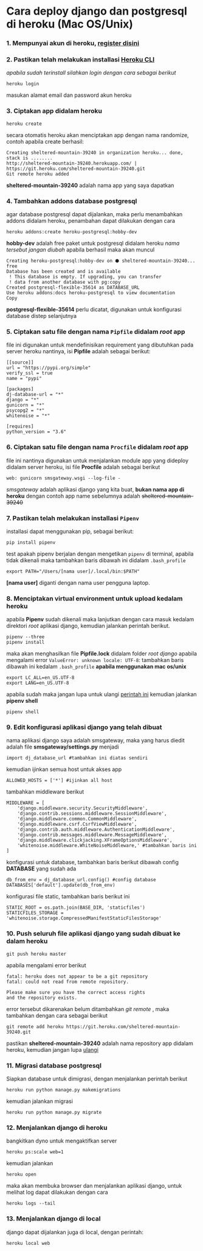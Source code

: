 # Cara deploy django dan postgresql di heroku (Mac OS/Unix)
### 1. Mempunyai akun di heroku, [register disini](https://heroku.com)

### 2. Pastikan telah melakukan installasi [Heroku CLI](https://devcenter.heroku.com/articles/getting-started-with-python#set-up) 
*apabila sudah terinstall silahkan login dengan cara sebagai berikut*
```
heroku login
```
masukan alamat email dan password akun heroku

### 3. Ciptakan app didalam heroku
```
heroku create
```
secara otomatis heroku akan menciptakan app dengan nama randomize, contoh apabila create berhasil:
```
Creating sheltered-mountain-39240 in organization heroku... done, stack is ........
http://sheltered-mountain-39240.herokuapp.com/ | https://git.heroku.com/sheltered-mountain-39240.git
Git remote heroku added
```
**sheltered-mountain-39240** adalah nama app yang saya dapatkan

### 4. Tambahkan addons database postgresql 
agar database postgresql dapat dijalankan, maka perlu menambahkan addons didalam heroku, penambahan dapat dilakukan dengan cara
```
heroku addons:create heroku-postgresql:hobby-dev
```
**hobby-dev** adalah free paket untuk postgresql didalam heroku *nama tersebut jangan diubah* apabila berhasil maka akan muncul
```
Creating heroku-postgresql:hobby-dev on ⬢ sheltered-mountain-39240... free
Database has been created and is available
 ! This database is empty. If upgrading, you can transfer
 ! data from another database with pg:copy
Created postgresql-flexible-35614 as DATABASE_URL
Use heroku addons:docs heroku-postgresql to view documentation
Copy
```
**postgresql-flexible-35614** perlu dicatat, digunakan untuk konfigurasi database distep selanjutnya

### 5. Ciptakan satu file dengan nama `Pipfile` didalam *root* app
file ini digunakan untuk mendefinisikan requirement yang dibutuhkan pada server heroku nantinya, isi **Pipfile** adalah sebagai berikut:
```
[[source]]
url = "https://pypi.org/simple"
verify_ssl = true
name = "pypi"

[packages]
dj-database-url = "*"
django = "*"
gunicorn = "*"
psycopg2 = "*"
whitenoise = "*"

[requires]
python_version = "3.6"
```

### 6. Ciptakan satu file dengan nama `Procfile` didalam *root* app
file ini nantinya digunakan untuk menjalankan module app yang dideploy didalam server heroku, isi file **Procfile** adalah sebagai berikut
```
web: gunicorn smsgateway.wsgi --log-file -
```
*smsgateway* adalah aplikasi django yang kita buat, **bukan nama app di heroku** dengan contoh app name sebelumnya adalah ~~sheltered-mountain-39240~~

### 7. Pastikan telah melakukan installasi `Pipenv`
installasi dapat menggunakan pip, sebagai berikut:
```
pip install pipenv
```
test apakah pipenv berjalan dengan mengetikan `pipenv` di terminal, apabila tidak dikenali maka tambahkan baris dibawah ini didalam `.bash_profile`
```
export PATH="/Users/[nama user]/.local/bin:$PATH"
```
**[nama user]** diganti dengan nama user pengguna laptop. 

### 8. Menciptakan virtual environment untuk upload kedalam heroku
apabila **Pipenv** sudah dikenali maka lanjutkan dengan cara masuk kedalam direktori *root* aplikasi django, kemudian jalankan perintah berikut.
```
pipenv --three
pipenv install
```
maka akan menghasilkan file **Pipfile.lock** didalam folder *root django* apabila mengalami error `ValueError: unknown locale: UTF-8`:
tambahkan baris dibawah ini kedalam `.bash_profile` **apabila menggunakan mac os/unix**
```
export LC_ALL=en_US.UTF-8
export LANG=en_US.UTF-8
```
apabila sudah maka jangan lupa untuk ulangi [perintah ini](#8.-Menciptakan-virtual-environtment-untuk-upload-kedalam-heroku)
kemudian jalankan **pipenv shell**
```
pipenv shell
```

### 9. Edit konfigurasi aplikasi django yang telah dibuat
nama aplikasi django saya adalah smsgateway, maka yang harus diedit adalah file **smsgateway/settings.py** menjadi
```
import dj_database_url #tambahkan ini diatas sendiri
```
kemudian ijinkan semua host untuk akses app
```
ALLOWED_HOSTS = ['*'] #ijinkan all host
```
tambahkan middleware berikut
```
MIDDLEWARE = [
    'django.middleware.security.SecurityMiddleware',
    'django.contrib.sessions.middleware.SessionMiddleware',
    'django.middleware.common.CommonMiddleware',
    'django.middleware.csrf.CsrfViewMiddleware',
    'django.contrib.auth.middleware.AuthenticationMiddleware',
    'django.contrib.messages.middleware.MessageMiddleware',
    'django.middleware.clickjacking.XFrameOptionsMiddleware',
    'whitenoise.middleware.WhiteNoiseMiddleware,' #tambahkan baris ini
]
```
konfigurasi untuk database, tambahkan baris berikut dibawah config **DATABASE** yang sudah ada
```
db_from_env = dj_database_url.config() #config database
DATABASES['default'].update(db_from_env)
```
konfigurasi file static, tambahkan baris berikut ini
```
STATIC_ROOT = os.path.join(BASE_DIR, 'staticfiles')
STATICFILES_STORAGE = 'whitenoise.storage.CompressedManifestStaticFilesStorage'
```

### 10. Push seluruh file aplikasi django yang sudah dibuat ke dalam heroku
```
git push heroku master
```
apabila mengalami error berikut
```
fatal: heroku does not appear to be a git repository
fatal: could not read from remote repository.

Please make sure you have the correct access rights
and the repository exists.
```
error tersebut dikarenakan belum ditambahkan *git remote* , maka tambahkan dengan cara sebagai berikut
```
git remote add heroku https://git.heroku.com/sheltered-mountain-39240.git
```
pastikan **sheltered-mountain-39240** adalah nama repository app didalam heroku, kemudian jangan lupa [ulangi](#8.-Push-seluruh-file-aplikasi-django-yang-sudah-dibuat-ke-dalam-heroku)

### 11. Migrasi database postgresql
Siapkan database untuk dimigrasi, dengan menjalankan perintah berikut
```
heroku run python manage.py makemigrations
```
kemudian jalankan migrasi
```
heroku run python manage.py migrate
```

### 12. Menjalankan django di heroku
bangkitkan dyno untuk mengaktifkan server
```
heroku ps:scale web=1
```
kemudian jalankan 
```
heroku open
```
maka akan membuka browser dan menjalankan aplikasi django, untuk melihat log dapat dilakukan dengan cara
```
heroku logs --tail
```

### 13. Menjalankan django di local
django dapat dijalankan juga di local, dengan perintah:
```
heroku local web
```